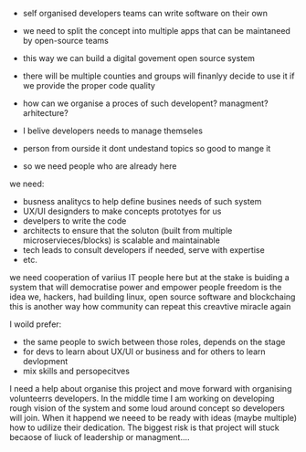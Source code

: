 * self organised developers teams can write software on their own
* we need to split the concept into multiple apps that can be maintaneed by open-source teams
* this way we can build a digital govement open source system
* there will be multiple counties and groups will finanlyy decide to use it if we provide the proper code quality

* how can we organise a proces of such developent? managment? arhitecture?
* I belive developers needs to manage themseles
* person from ourside it dont undestand topics so good to mange it
* so we need people who are already here

we need:
* busness analitycs to help define busines needs of such system
* UX/UI designders to make concepts prototyes for us
* develpers to write the code
* architects to ensure that the soluton (built from multiple microservieces/blocks) is scalable and maintainable
* tech leads to consult developers if needed, serve with expertise
* etc.

we need cooperation of variius IT people here
but at the stake is buiding a system that will democratise power and empower people
freedom is the idea we, hackers, had building linux, open source software and blockchaing
this is another way how community can repeat this creavtive miracle again

I woild prefer:
* the same people to swich between those roles, depends on the stage
* for devs to learn about UX/UI or business and for others to learn devlopment
* mix skills and persopecitves

I need a help about organise this project and move forward with organising volunteerrs developers.
In the middle time I am working on developing rough vision of the system and some loud around concept so developers will join. When it happend we neeed to be ready with ideas (maybe multiple) how to udilize their dedication. The biggest risk is that project will stuck becaose of liuck of leadership or managment....


